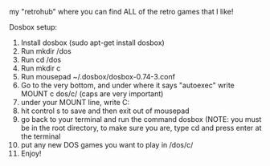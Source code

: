 my "retrohub" where you can find ALL of the retro games that I like!


Dosbox setup:
1. Install dosbox (sudo apt-get install dosbox)
2. Run mkdir /dos
3. Run cd /dos
4. Run mkdir c
5. Run mousepad ~/.dosbox/dosbox-0.74-3.conf
6. Go to the very bottom, and under where it says "autoexec" write MOUNT c dos/c/ (caps are very important)
7. under your MOUNT line, write C:
8. hit control s to save and then exit out of mousepad
9. go back to your terminal and run the command dosbox (NOTE: you must be in the root directory, to make sure you are, type cd and press enter at the terminal
10. put any new DOS games you want to play in /dos/c/
11. Enjoy!
